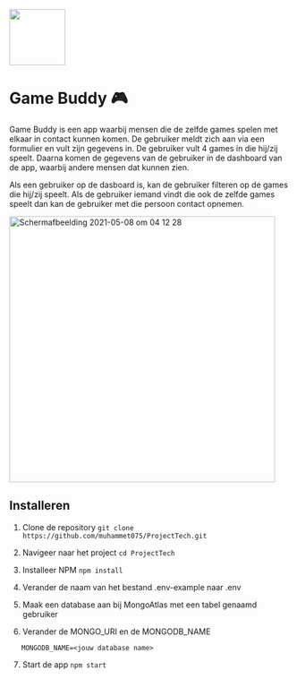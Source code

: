 <img src="https://user-images.githubusercontent.com/34505894/117519819-99384b00-afa5-11eb-975a-19932dbe1c1b.png" height="100" />


# Game Buddy 🎮

Game Buddy is een app waarbij mensen die de zelfde games spelen met elkaar in contact kunnen komen. De gebruiker meldt zich aan via een formulier en vult zijn gegevens in. De gebruiker vult 4 games in die hij/zij speelt. Daarna komen de gegevens van de gebruiker in de dashboard van de app, waarbij andere mensen dat kunnen zien.

Als een gebruiker op de dasboard is, kan de gebruiker filteren op de games die hij/zij speelt. Als de gebruiker iemand vindt die ook de zelfde games speelt dan kan de gebruiker met die persoon contact opnemen.

<img width="475" alt="Schermafbeelding 2021-05-08 om 04 12 28" src="https://user-images.githubusercontent.com/34505894/117522436-abb98100-afb3-11eb-9aa3-f952b2ab07bb.png">


## Installeren
1. Clone de repository 
```git clone https://github.com/muhammet075/ProjectTech.git```

2. Navigeer naar het project
```cd ProjectTech```

3. Installeer NPM
```npm install```

4. Verander de naam van het bestand .env-example naar .env

5. Maak een database aan bij MongoAtlas met een tabel genaamd gebruiker

6. Verander de MONGO_URI en de MONGODB_NAME
```MONGO_URI=<jouw database link>
   MONGODB_NAME=<jouw database name>
```
7. Start de app
```npm start```

